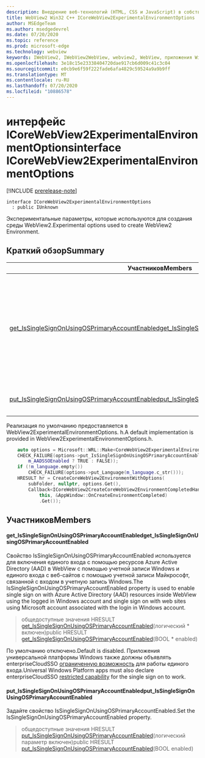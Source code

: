 ```yaml
---
description: Внедрение веб-технологий (HTML, CSS и JavaScript) в собственные приложения с помощью элемента управления Microsoft Edge WebView2
title: WebView2 Win32 C++ ICoreWebView2ExperimentalEnvironmentOptions
author: MSEdgeTeam
ms.author: msedgedevrel
ms.date: 07/20/2020
ms.topic: reference
ms.prod: microsoft-edge
ms.technology: webview
keywords: IWebView2, IWebView2WebView, webview2, WebView, приложения Win32, Win32, EDGE, ICoreWebView2, ICoreWebView2Controller, управление браузером, EDGE HTML, ICoreWebView2ExperimentalEnvironmentOptions
ms.openlocfilehash: 3e18c15e23338404720dae917cb6d009c41c3c04
ms.sourcegitcommit: e0cb9e6f59f222fade6afa4829c59524a9a9b9ff
ms.translationtype: MT
ms.contentlocale: ru-RU
ms.lasthandoff: 07/20/2020
ms.locfileid: "10886578"
---
```

# <span data-ttu-id="86d7b-104">интерфейс ICoreWebView2ExperimentalEnvironmentOptions</span><span class="sxs-lookup"><span data-stu-id="86d7b-104">interface ICoreWebView2ExperimentalEnvironmentOptions</span></span> 

[!INCLUDE [prerelease-note](../../includes/prerelease-note.md)]

```
interface ICoreWebView2ExperimentalEnvironmentOptions
  : public IUnknown
```

<span data-ttu-id="86d7b-105">Экспериментальные параметры, которые используются для создания среды WebView2.</span><span class="sxs-lookup"><span data-stu-id="86d7b-105">Experimental options used to create WebView2 Environment.</span></span>

## <span data-ttu-id="86d7b-106">Краткий обзор</span><span class="sxs-lookup"><span data-stu-id="86d7b-106">Summary</span></span>

 <span data-ttu-id="86d7b-107">Участников</span><span class="sxs-lookup"><span data-stu-id="86d7b-107">Members</span></span>                        | <span data-ttu-id="86d7b-108">Описания</span><span class="sxs-lookup"><span data-stu-id="86d7b-108">Descriptions</span></span>
--------------------------------|---------------------------------------------
[<span data-ttu-id="86d7b-109">get_IsSingleSignOnUsingOSPrimaryAccountEnabled</span><span class="sxs-lookup"><span data-stu-id="86d7b-109">get_IsSingleSignOnUsingOSPrimaryAccountEnabled</span></span>](#get_issinglesignonusingosprimaryaccountenabled) | <span data-ttu-id="86d7b-110">Свойство IsSingleSignOnUsingOSPrimaryAccountEnabled используется для включения единого входа с помощью ресурсов Azure Active Directory (AAD) в WebView с помощью учетной записи Windows и единого входа с веб-сайтов с помощью учетной записи Майкрософт, связанной с входом в учетную запись Windows.</span><span class="sxs-lookup"><span data-stu-id="86d7b-110">The IsSingleSignOnUsingOSPrimaryAccountEnabled property is used to enable single sign on with Azure Active Directory (AAD) resources inside WebView using the logged in Windows account and single sign on with web sites using Microsoft account associated with the login in Windows account.</span></span>
[<span data-ttu-id="86d7b-111">put_IsSingleSignOnUsingOSPrimaryAccountEnabled</span><span class="sxs-lookup"><span data-stu-id="86d7b-111">put_IsSingleSignOnUsingOSPrimaryAccountEnabled</span></span>](#put_issinglesignonusingosprimaryaccountenabled) | <span data-ttu-id="86d7b-112">Задайте свойство IsSingleSignOnUsingOSPrimaryAccountEnabled.</span><span class="sxs-lookup"><span data-stu-id="86d7b-112">Set the IsSingleSignOnUsingOSPrimaryAccountEnabled property.</span></span>

<span data-ttu-id="86d7b-113">Реализация по умолчанию предоставляется в WebView2ExperimentalEnvironmentOptions. h.</span><span class="sxs-lookup"><span data-stu-id="86d7b-113">A default implementation is provided in WebView2ExperimentalEnvironmentOptions.h.</span></span>

```cpp
    auto options = Microsoft::WRL::Make<CoreWebView2ExperimentalEnvironmentOptions>();
    CHECK_FAILURE(options->put_IsSingleSignOnUsingOSPrimaryAccountEnabled(
        m_AADSSOEnabled ? TRUE : FALSE));
    if (!m_language.empty())
        CHECK_FAILURE(options->put_Language(m_language.c_str()));
    HRESULT hr = CreateCoreWebView2EnvironmentWithOptions(
        subFolder, nullptr, options.Get(),
        Callback<ICoreWebView2CreateCoreWebView2EnvironmentCompletedHandler>(
            this, &AppWindow::OnCreateEnvironmentCompleted)
            .Get());
```

## <span data-ttu-id="86d7b-114">Участников</span><span class="sxs-lookup"><span data-stu-id="86d7b-114">Members</span></span>

#### <span data-ttu-id="86d7b-115">get_IsSingleSignOnUsingOSPrimaryAccountEnabled</span><span class="sxs-lookup"><span data-stu-id="86d7b-115">get_IsSingleSignOnUsingOSPrimaryAccountEnabled</span></span> 

<span data-ttu-id="86d7b-116">Свойство IsSingleSignOnUsingOSPrimaryAccountEnabled используется для включения единого входа с помощью ресурсов Azure Active Directory (AAD) в WebView с помощью учетной записи Windows и единого входа с веб-сайтов с помощью учетной записи Майкрософт, связанной с входом в учетную запись Windows.</span><span class="sxs-lookup"><span data-stu-id="86d7b-116">The IsSingleSignOnUsingOSPrimaryAccountEnabled property is used to enable single sign on with Azure Active Directory (AAD) resources inside WebView using the logged in Windows account and single sign on with web sites using Microsoft account associated with the login in Windows account.</span></span>

> <span data-ttu-id="86d7b-117">общедоступные значения HRESULT [get_IsSingleSignOnUsingOSPrimaryAccountEnabled](#get_issinglesignonusingosprimaryaccountenabled)(логический \* включен)</span><span class="sxs-lookup"><span data-stu-id="86d7b-117">public HRESULT [get_IsSingleSignOnUsingOSPrimaryAccountEnabled](#get_issinglesignonusingosprimaryaccountenabled)(BOOL \* enabled)</span></span>

<span data-ttu-id="86d7b-118">По умолчанию отключено.</span><span class="sxs-lookup"><span data-stu-id="86d7b-118">Default is disabled.</span></span> <span data-ttu-id="86d7b-119">Приложения универсальной платформы Windows также должны объявлять enterpriseCloudSSO [ограниченную возможность](https://docs.microsoft.com/windows/uwp/packaging/app-capability-declarations#restricted-capabilities) для работы единого входа.</span><span class="sxs-lookup"><span data-stu-id="86d7b-119">Universal Windows Platform apps must also declare enterpriseCloudSSO [restricted capability](https://docs.microsoft.com/windows/uwp/packaging/app-capability-declarations#restricted-capabilities) for the single sign on to work.</span></span>

#### <span data-ttu-id="86d7b-120">put_IsSingleSignOnUsingOSPrimaryAccountEnabled</span><span class="sxs-lookup"><span data-stu-id="86d7b-120">put_IsSingleSignOnUsingOSPrimaryAccountEnabled</span></span> 

<span data-ttu-id="86d7b-121">Задайте свойство IsSingleSignOnUsingOSPrimaryAccountEnabled.</span><span class="sxs-lookup"><span data-stu-id="86d7b-121">Set the IsSingleSignOnUsingOSPrimaryAccountEnabled property.</span></span>

> <span data-ttu-id="86d7b-122">общедоступные значения HRESULT [put_IsSingleSignOnUsingOSPrimaryAccountEnabled](#put_issinglesignonusingosprimaryaccountenabled)(логический параметр включен)</span><span class="sxs-lookup"><span data-stu-id="86d7b-122">public HRESULT [put_IsSingleSignOnUsingOSPrimaryAccountEnabled](#put_issinglesignonusingosprimaryaccountenabled)(BOOL enabled)</span></span>


